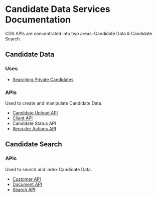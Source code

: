 # Candidate Data Services Documentation

CDS APIs are concentrated into two areas: Candidate Data & Candidate Search.

## Candidate Data
### Uses
* [Searching Private Candidates](/SearchingPrivateCandidates.md)

### APIs
Used to create and manipulate Candidate Data.
* [Candidate Upload API](/UploadAPI.md)
* [Client API](/ClientAPI.md)
* Candidate Status API
* [Recruiter Actions API](/ActionsAPI.md)

## Candidate Search

### APIs
Used to search and index Candidate Data.
* [Customer API](/CustomerAPI.md)
* [Document API](/DocumentAPI.md)
* [Search API](http://careerbuildersearch.com/docs/candidate)
